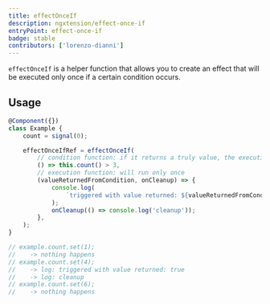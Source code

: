 ```yaml
---
title: effectOnceIf
description: ngxtension/effect-once-if
entryPoint: effect-once-if
badge: stable
contributors: ['lorenzo-dianni']
---
```


`effectOnceIf` is a helper function that allows you to create an effect that will be executed only once if a certain condition occurs.

## Usage

```ts
@Component({})
class Example {
	count = signal(0);

	effectOnceIfRef = effectOnceIf(
		// condition function: if it returns a truly value, the execution function will run
		() => this.count() > 3,
		// execution function: will run only once
		(valueReturnedFromCondition, onCleanup) => {
			console.log(
				`triggered with value returned: ${valueReturnedFromCondition}`,
			);
			onCleanup(() => console.log('cleanup'));
		},
	);
}

// example.count.set(1);
//    -> nothing happens
// example.count.set(4);
//    -> log: triggered with value returned: true
//    -> log: cleanup
// example.count.set(6);
//    -> nothing happens
```
